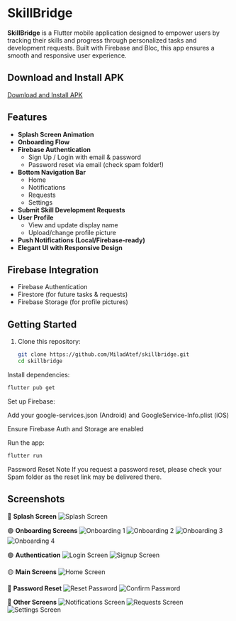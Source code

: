 # SkillBridge

**SkillBridge** is a Flutter mobile application designed to empower users by tracking their skills and progress through personalized tasks and development requests. Built with Firebase and Bloc, this app ensures a smooth and responsive user experience.

## Download and Install APK

[Download and Install APK](https://drive.google.com/file/d/1vMK5p20vuKePY1ntD-MZST45EjlBzreJ/view?usp=sharing)

## Features

- **Splash Screen Animation**
- **Onboarding Flow**
- **Firebase Authentication**
  - Sign Up / Login with email & password
  - Password reset via email (check spam folder!)
- **Bottom Navigation Bar**
  - Home
  - Notifications
  - Requests
  - Settings
- **Submit Skill Development Requests**
- **User Profile**
  - View and update display name
  - Upload/change profile picture
- **Push Notifications (Local/Firebase-ready)**
- **Elegant UI with Responsive Design**

## Firebase Integration

- Firebase Authentication
- Firestore (for future tasks & requests)
- Firebase Storage (for profile pictures)

## Getting Started

1. Clone this repository:

   ```bash
   git clone https://github.com/MiladAtef/skillbridge.git
   cd skillbridge
   ```

Install dependencies:

```bash
flutter pub get
```

Set up Firebase:

Add your google-services.json (Android) and GoogleService-Info.plist (iOS)

Ensure Firebase Auth and Storage are enabled

Run the app:

```bash
flutter run
```

Password Reset Note
If you request a password reset, please check your Spam folder as the reset link may be delivered there.

## Screenshots

🔵 **Splash Screen**
![Splash Screen](https://i.postimg.cc/rpzSJdzr/splash.png)

🟣 **Onboarding Screens**
![Onboarding 1](https://i.postimg.cc/7LC2zpQ1/on-Boarding-1.png)
![Onboarding 2](https://i.postimg.cc/vmp6t3pJ/on-Boarding-2.png)
![Onboarding 3](https://i.postimg.cc/qRy6b2rz/on-Boarding-3.png)
![Onboarding 4](https://i.postimg.cc/HntcHHVm/o.png)

🟢 **Authentication**
![Login Screen](https://i.postimg.cc/jdZwFspQ/login.png)
![Signup Screen](https://i.postimg.cc/GmfBbXh4/signup.png)

🟡 **Main Screens**
![Home Screen](https://i.postimg.cc/tRzYsq4Q/home.png)

🔐 **Password Reset**
![Reset Password](https://i.postimg.cc/kG596dTq/reset-Pass.png)
![Confirm Password](https://i.postimg.cc/PxyT5qzS/confirm-Pass.png)

📱 **Other Screens**
![Notifications Screen](https://i.postimg.cc/NjKMCR7B/notification.png)
![Requests Screen](https://i.postimg.cc/3NrrXGxM/requests.png)
![Settings Screen](https://i.postimg.cc/L6b4Pnd7/settings.png)
